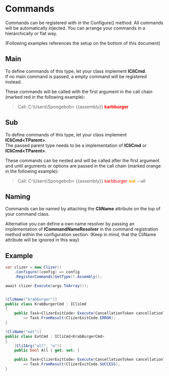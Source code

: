 # Commands
Commands can be registered with in the Configure() method. All commands will be automatically injected. You can arrange your commands in a hierarchically or flat way.

(Following examples references the setup on the bottom of this document)

## Main
To define commands of this type, let your class implement **ICliCmd**.<br>
If no main command is passed, a empty command will be registered instead.

These commands will be called with the first argument in the call chain (marked red in the following example):

>Call:
>C:\Users\Spongebob> {{assembly}} **<a style="color:red">karbburger</a>**

## Sub
To define commands of this type, let your class implement **ICliCmd\<TParent\>**.<br>
The passed parent type needs to be a implementation of **ICliCmd** or **ICliCmd\<TParent\>**.

These commands can be nested and will be called after the first argument and until arguments or options are passed in the call chain (marked orange in the following example):

>Call:
>C:\Users\Spongebob> {{assembly}} <a style="color:red">karbburger</a> **<a style="color:orange">eat</a>** --all

## Naming
Commands can be named by attaching the **CliName** attribute on the top of your command class.

Alternative you can define a own name resolver by passing an implementation of **ICommandNameResolver** in the command registration method within the configuration section. (Keep in mind, that the CliName attribute will be ignored in this way)

## Example
```csharp
var clizer = new Clizer()
    .Configure((config) => config
    .RegisterCommands(GetType().Assembly));

await clizer.Execute(args.ToArray());


[CliName("krabburger")]
public class KrabBurgerCmd : ICliCmd
{
    public Task<ClizerExitCode> Execute(CancellationToken cancellationToken)
        => Task.FromResult(ClizerExitCode.ERROR);
}

[CliName("eat")]
public class EatCmd : ICliCmd<KrabBurgerCmd>
{
    [CliIArg("all", "a")]
    public bool All { get; set; }

    public Task<ClizerExitCode> Execute(CancellationToken cancellationToken)
        => Task.FromResult(ClizerExitCode.SUCCESS);
}
```